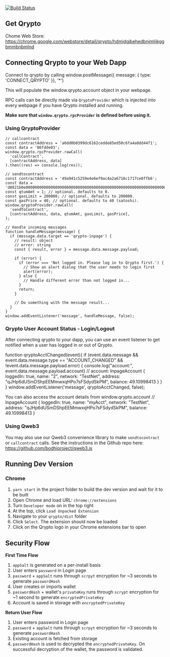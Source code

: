 [![Build Status](https://travis-ci.org/bodhiproject/qrypto.svg?branch=master)](https://travis-ci.org/bodhiproject/qrypto)

## Get Qrypto
Chome Web Store: https://chrome.google.com/webstore/detail/qrypto/hdmjdgjbehedbnjmljikggbmmbnbmlnd

## Connecting Qrypto to your Web Dapp
Connect to qrypto by calling 
window.postMessage({ message: { type: 'CONNECT_QRYPTO' }}, '*')

This will populate the window.qrypto.account object in your webpage.

RPC calls can be directly made via `QryptoProvider` which is injected into every webpage if you have Qrypto installed and running.

**Make sure that `window.qrypto.rpcProvider` is defined before using it.**

### Using QryptoProvider
```
// callcontract
const contractAddress = 'a6dd0b0399dc6162cedde85ed50c6fa4a0dd44f1';
const data = '06fdde03';
window.qrypto.rpcProvider.rawCall(
  'callContract',
  [contractAddress, data]
).then((res) => console.log(res));

// sendtocontract
const contractAddress = '49a941c5259e4e6ef9ac4a2a6716c1717ce0ffb6';
const data = 'd0821b0e0000000000000000000000000000000000000000000000000000000000000001';
const qtumAmt = 1; // optional. defaults to 0.
const gasLimit = 200000; // optional. defaults to 200000.
const gasPrice = 40; // optional. defaults to 40 (satoshi).
window.qryptoProvider.rawCall(
  'sendToContract',
  [contractAddress, data, qtumAmt, gasLimit, gasPrice],
);

// Handle incoming messages
function handleMessage(message) {
  if (message.data.target == 'qrypto-inpage') {
    // result: object
    // error: string
    const { result, error } = message.data.message.payload;
    
    if (error) {
      if (error === 'Not logged in. Please log in to Qrypto first.') {
        // Show an alert dialog that the user needs to login first
        alert(error);
      } else {
        // Handle different error than not logged in...
      }
      return;
    }

    // Do something with the message result...
  }
}
window.addEventListener('message', handleMessage, false);
```

### Qrypto User Account Status - Login/Logout
After connecting qrypto to your dapp, you can use an event listener to get notified when a user has logged in or out of Qrypto.

function qryptoAcctChanged(event){
  if (event.data.message && event.data.message.type == "ACCOUNT_CHANGED" && !event.data.message.payload.error) {
    console.log("account:", event.data.message.payload.account)
    // account: InpageAccount { loggedIn: true, name: "2", network: "TestNet", address: "qJHp6dUSmDShpEEMmwxqHPo7sFSdydSkPM", balance: 49.10998413 }
  }
}
window.addEventListener('message', qryptoAcctChanged, false);

You can also access the account details from window.qrypto.account
// InpageAccount { loggedIn: true, name: "myAcct", network: "TestNet", address: "qJHp6dUSmDShpEEMmwxqHPo7sFSdydSkPM", balance: 49.10998413 }

### Using Qweb3
You may also use our Qweb3 convenience library to make `sendtocontract` or `callcontract` calls. See the instructions in the Github repo here: https://github.com/bodhiproject/qweb3.js

## Running Dev Version
### Chrome
1. `yarn start` in the project folder to build the dev version and wait for it to be built
2. Open Chrome and load URL: `chrome://extensions`
3. Turn `Developer mode` on in the top right
4. At the top, click `Load Unpacked Extension`
5. Navigate to your `qrypto/dist` folder
6. Click `Select`. The extension should now be loaded
7. Click on the Qrypto logo in your Chrome extensions bar to open

## Security Flow
**First Time Flow**
1. `appSalt` is generated on a per-install basis
2. User enters `password` in Login page
3. `password` + `appSalt` runs through `scrpyt` encryption for ~3 seconds to generate `passwordHash`
4. User creates or imports wallet
5. `passwordHash` + wallet's `privateKey` runs through `scrypt` encryption for ~1 second to generate `encryptedPrivateKey`
6. Account is saved in storage with `encryptedPrivateKey`

**Return User Flow**
1. User enters password in Login page
2. `password` + `appSalt` runs through `scrpyt` encryption for ~3 seconds to generate `passwordHash`
3. Existing account is fetched from storage
4. `passwordHash` is used to decrypted the `encryptedPrivateKey`. On successful decryption of the wallet, the password is validated.
